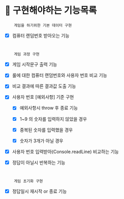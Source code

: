 # 🎯 구현해야하는 기능목록 

        게임을 하기위한 기본 데이터 구현
- [x] 컴퓨터 랜덤번호 받아오는 기능

#
        게임 과정 구현
- [x] 게임 시작문구 출력 기능 
- [x] 룰에 대한 컴퓨터 랜덤번호와 사용자 번호 비교 기능 
- [x] 비교 결과에 따른 결과값 도출 기능 

- [x] 사용자 번호 [예외사항] 기준 구현
  - [x] 예외사항시 throw 후 종료 기능

  - [x] 1~9 의 숫자를 입력하지 않았을 경우
  - [x] 중복된 숫자를 입력했을 경우
  - [x] 숫자가 3개가 아닐 경우


- [x] 사용자 번호 입력받아(Console.readLine) 비교하는 기능 
- [x] 정답이 아닐시 반복하는 기능
#

        게임 초기화 구현
- [x] 정답일시 재시작 or 종료 기능 
